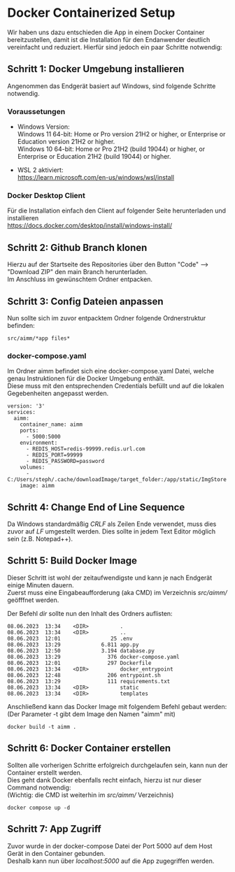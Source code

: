 # Docker Containerized Setup

Wir haben uns dazu entschieden die App in einem Docker Container bereitzustellen, damit ist die Installation für den Endanwender deutlich vereinfacht und reduziert.
Hierfür sind jedoch ein paar Schritte notwendig:

## Schritt 1: Docker Umgebung installieren
Angenommen das Endgerät basiert auf Windows, sind folgende Schritte notwendig.

### Voraussetungen
* Windows Version:  
Windows 11 64-bit: Home or Pro version 21H2 or higher, or Enterprise or Education version 21H2 or higher.   
Windows 10 64-bit: Home or Pro 21H2 (build 19044) or higher, or Enterprise or Education 21H2 (build 19044) or higher.

* WSL 2 aktiviert:  
https://learn.microsoft.com/en-us/windows/wsl/install

### Docker Desktop Client
Für die Installation einfach den Client auf folgender Seite herunterladen und installieren  
https://docs.docker.com/desktop/install/windows-install/

## Schritt 2: Github Branch klonen
Hierzu auf der Startseite des Repositories über den Button "Code" --> "Download ZIP" den main Branch herunterladen.  
Im Anschluss im gewünschtem Ordner entpacken.

## Schritt 3: Config Dateien anpassen
Nun sollte sich im zuvor entpacktem Ordner folgende Ordnerstruktur befinden:    
```
src/aimm/*app files*
```

### docker-compose.yaml
Im Ordner aimm befindet sich eine docker-compose.yaml Datei, welche genau Instruktionen für die Docker Umgebung enthält.    
Diese muss mit den entsprechenden Credentials befüllt und auf die lokalen Gegebenheiten angepasst werden.
```
version: '3'
services:
  aimm:
    container_name: aimm
    ports:
      - 5000:5000
    environment:
      - REDIS_HOST=redis-99999.redis.url.com
      - REDIS_PORT=99999
      - REDIS_PASSWORD=password
    volumes:
      - C:/Users/steph/.cache/downloadImage/target_folder:/app/static/ImgStore
    image: aimm
```

## Schritt 4: Change End of Line Sequence
Da Windows standardmäßig *CRLF* als Zeilen Ende verwendet, muss dies zuvor auf *LF* umgestellt werden.
Dies sollte in jedem Text Editor möglich sein (z.B. Notepad++). 


## Schritt 5: Build Docker Image
Dieser Schritt ist wohl der zeitaufwendigste und kann je nach Endgerät einige Minuten dauern.   
Zuerst muss eine Eingabeaufforderung (aka CMD) im Verzeichnis *src/aimm/* geöfffnet werden.

Der Befehl *dir* sollte nun den Inhalt des Ordners auflisten:
```
08.06.2023  13:34    <DIR>          .
08.06.2023  13:34    <DIR>          ..
08.06.2023  12:01                25 .env
08.06.2023  13:29             6.811 app.py
08.06.2023  12:50             3.194 database.py
08.06.2023  13:29               376 docker-compose.yaml
08.06.2023  12:01               297 Dockerfile
08.06.2023  13:34    <DIR>          docker_entrypoint
08.06.2023  12:48               206 entrypoint.sh
08.06.2023  13:29               111 requirements.txt
08.06.2023  13:34    <DIR>          static
08.06.2023  13:34    <DIR>          templates
```


Anschließend kann das Docker Image mit folgendem Befehl gebaut werden:  
(Der Parameter -t gibt dem Image den Namen "aimm" mit)

```
docker build -t aimm .
```

## Schritt 6: Docker Container erstellen
Sollten alle vorherigen Schritte erfolgreich durchgelaufen sein, kann nun der Container erstellt werden.    
Dies geht dank Docker ebenfalls recht einfach, hierzu ist nur dieser Command notwendig:     
(Wichtig: die CMD ist weiterhin im *src/aimm/* Verzeichnis)
```
docker compose up -d
```

## Schritt 7: App Zugriff
Zuvor wurde in der docker-compose Datei der Port 5000 auf dem Host Gerät in den Container gebunden.     
Deshalb kann nun über *localhost:5000* auf die App zugegriffen werden.